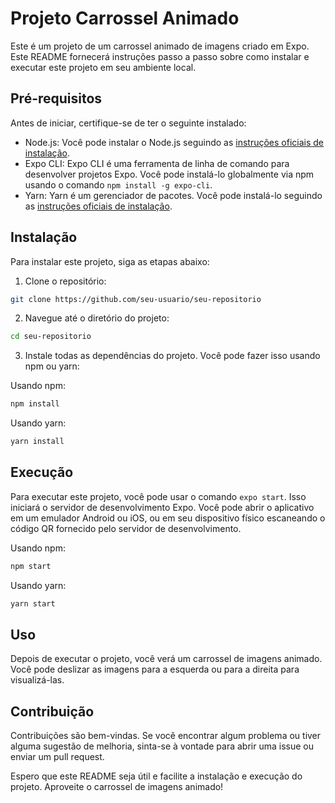 # Projeto Carrossel Animado

Este é um projeto de um carrossel animado de imagens criado em Expo. Este README fornecerá instruções passo a passo sobre como instalar e executar este projeto em seu ambiente local.

## Pré-requisitos

Antes de iniciar, certifique-se de ter o seguinte instalado:

- Node.js: Você pode instalar o Node.js seguindo as [instruções oficiais de instalação](https://nodejs.org/en/download/).
- Expo CLI: Expo CLI é uma ferramenta de linha de comando para desenvolver projetos Expo. Você pode instalá-lo globalmente via npm usando o comando `npm install -g expo-cli`.
- Yarn: Yarn é um gerenciador de pacotes. Você pode instalá-lo seguindo as [instruções oficiais de instalação](https://classic.yarnpkg.com/en/docs/install).

## Instalação

Para instalar este projeto, siga as etapas abaixo:

1. Clone o repositório:

```bash
git clone https://github.com/seu-usuario/seu-repositorio
```

2. Navegue até o diretório do projeto:

```bash
cd seu-repositorio
```

3. Instale todas as dependências do projeto. Você pode fazer isso usando npm ou yarn:

Usando npm:

```bash
npm install
```

Usando yarn:

```bash
yarn install
```

## Execução

Para executar este projeto, você pode usar o comando `expo start`. Isso iniciará o servidor de desenvolvimento Expo. Você pode abrir o aplicativo em um emulador Android ou iOS, ou em seu dispositivo físico escaneando o código QR fornecido pelo servidor de desenvolvimento.

Usando npm:

```bash
npm start
```

Usando yarn:

```bash
yarn start
```

## Uso

Depois de executar o projeto, você verá um carrossel de imagens animado. Você pode deslizar as imagens para a esquerda ou para a direita para visualizá-las.

## Contribuição

Contribuições são bem-vindas. Se você encontrar algum problema ou tiver alguma sugestão de melhoria, sinta-se à vontade para abrir uma issue ou enviar um pull request.

Espero que este README seja útil e facilite a instalação e execução do projeto. Aproveite o carrossel de imagens animado!
